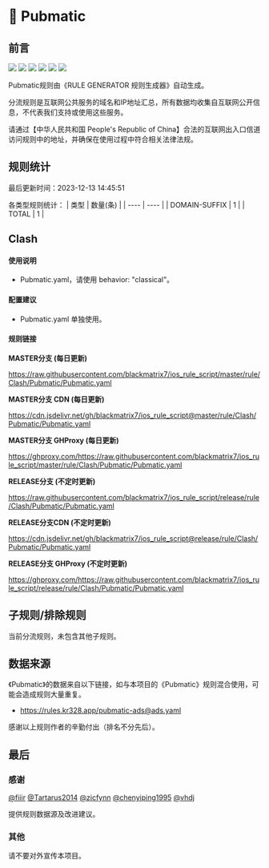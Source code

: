 # 🧸 Pubmatic

## 前言

![](https://shields.io/badge/-移除重复规则-ff69b4) ![](https://shields.io/badge/-DOMAIN与DOMAIN--SUFFIX合并-green) ![](https://shields.io/badge/-DOMAIN--SUFFIX间合并-critical) ![](https://shields.io/badge/-DOMAIN与DOMAIN--KEYWORD合并-9cf) ![](https://shields.io/badge/-DOMAIN--SUFFIX与DOMAIN--KEYWORD合并-blue) ![](https://shields.io/badge/-IP--CIDR(6)合并-blueviolet) 

Pubmatic规则由《RULE GENERATOR 规则生成器》自动生成。

分流规则是互联网公共服务的域名和IP地址汇总，所有数据均收集自互联网公开信息，不代表我们支持或使用这些服务。

请通过【中华人民共和国 People's Republic of China】合法的互联网出入口信道访问规则中的地址，并确保在使用过程中符合相关法律法规。

## 规则统计

最后更新时间：2023-12-13 14:45:51

各类型规则统计：
| 类型 | 数量(条)  | 
| ---- | ----  |
| DOMAIN-SUFFIX | 1  | 
| TOTAL | 1  | 


## Clash 

#### 使用说明
- Pubmatic.yaml，请使用 behavior: "classical"。

#### 配置建议
- Pubmatic.yaml 单独使用。

#### 规则链接
**MASTER分支 (每日更新)**

https://raw.githubusercontent.com/blackmatrix7/ios_rule_script/master/rule/Clash/Pubmatic/Pubmatic.yaml

**MASTER分支 CDN (每日更新)**

https://cdn.jsdelivr.net/gh/blackmatrix7/ios_rule_script@master/rule/Clash/Pubmatic/Pubmatic.yaml

**MASTER分支 GHProxy (每日更新)**

https://ghproxy.com/https://raw.githubusercontent.com/blackmatrix7/ios_rule_script/master/rule/Clash/Pubmatic/Pubmatic.yaml

**RELEASE分支 (不定时更新)**

https://raw.githubusercontent.com/blackmatrix7/ios_rule_script/release/rule/Clash/Pubmatic/Pubmatic.yaml

**RELEASE分支CDN (不定时更新)**

https://cdn.jsdelivr.net/gh/blackmatrix7/ios_rule_script@release/rule/Clash/Pubmatic/Pubmatic.yaml

**RELEASE分支 GHProxy (不定时更新)**

https://ghproxy.com/https://raw.githubusercontent.com/blackmatrix7/ios_rule_script/release/rule/Clash/Pubmatic/Pubmatic.yaml

## 子规则/排除规则


当前分流规则，未包含其他子规则。

## 数据来源

《Pubmatic》的数据来自以下链接，如与本项目的《Pubmatic》规则混合使用，可能会造成规则大量重复。

- https://rules.kr328.app/pubmatic-ads@ads.yaml


感谢以上规则作者的辛勤付出（排名不分先后）。

## 最后

### 感谢

[@fiiir](https://github.com/fiiir) [@Tartarus2014](https://github.com/Tartarus2014) [@zjcfynn](https://github.com/zjcfynn) [@chenyiping1995](https://github.com/chenyiping1995) [@vhdj](https://github.com/vhdj)

提供规则数据源及改进建议。

### 其他

请不要对外宣传本项目。
